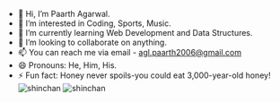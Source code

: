 - 👋 Hi, I’m Paarth Agarwal.
- 👀 I’m interested in Coding, Sports, Music.
- 🌱 I’m currently learning Web Development and Data Structures.
- 💞️ I’m looking to collaborate on anything.
- 📫 You can reach me via email - agl.paarth2006@gmail.com
- 😄 Pronouns: He, Him, His.
- ⚡ Fun fact: Honey never spoils-you could eat 3,000-year-old honey!
![shinchan](https://media.giphy.com/media/jOV609ljhCAK1tba6u/giphy.gif)
![shinchan](https://media.giphy.com/media/eNvPo1OAXVpZsSIUXU/giphy.gif)

